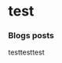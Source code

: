 # test
### Blogs posts
testtesttest
<!-- Setup Google Analytics start -->
<!-- Setup Google Analytics end -->

